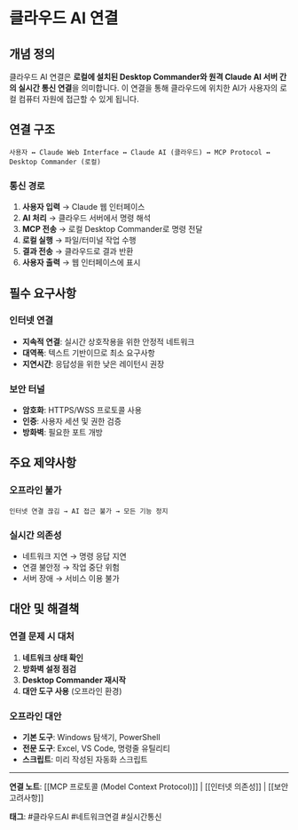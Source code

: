 # 클라우드 AI 연결

## 개념 정의

클라우드 AI 연결은 **로컬에 설치된 Desktop Commander와 원격 Claude AI 서버 간의 실시간 통신 연결**을 의미합니다. 이 연결을 통해 클라우드에 위치한 AI가 사용자의 로컬 컴퓨터 자원에 접근할 수 있게 됩니다.

## 연결 구조

```
사용자 ↔ Claude Web Interface ↔ Claude AI (클라우드) ↔ MCP Protocol ↔ Desktop Commander (로컬)
```

### 통신 경로
1. **사용자 입력** → Claude 웹 인터페이스
2. **AI 처리** → 클라우드 서버에서 명령 해석  
3. **MCP 전송** → 로컬 Desktop Commander로 명령 전달
4. **로컬 실행** → 파일/터미널 작업 수행
5. **결과 전송** → 클라우드로 결과 반환
6. **사용자 출력** → 웹 인터페이스에 표시

## 필수 요구사항

### 인터넷 연결
- **지속적 연결**: 실시간 상호작용을 위한 안정적 네트워크
- **대역폭**: 텍스트 기반이므로 최소 요구사항
- **지연시간**: 응답성을 위한 낮은 레이턴시 권장

### 보안 터널
- **암호화**: HTTPS/WSS 프로토콜 사용
- **인증**: 사용자 세션 및 권한 검증
- **방화벽**: 필요한 포트 개방

## 주요 제약사항

### 오프라인 불가
```
인터넷 연결 끊김 → AI 접근 불가 → 모든 기능 정지
```

### 실시간 의존성
- 네트워크 지연 → 명령 응답 지연
- 연결 불안정 → 작업 중단 위험
- 서버 장애 → 서비스 이용 불가

## 대안 및 해결책

### 연결 문제 시 대처
1. **네트워크 상태 확인**
2. **방화벽 설정 점검**  
3. **Desktop Commander 재시작**
4. **대안 도구 사용** (오프라인 환경)

### 오프라인 대안
- **기본 도구**: Windows 탐색기, PowerShell
- **전문 도구**: Excel, VS Code, 명령줄 유틸리티
- **스크립트**: 미리 작성된 자동화 스크립트

---

**연결 노트**: [[MCP 프로토콜 (Model Context Protocol)]] | [[인터넷 의존성]] | [[보안 고려사항]] 

**태그**: #클라우드AI #네트워크연결 #실시간통신